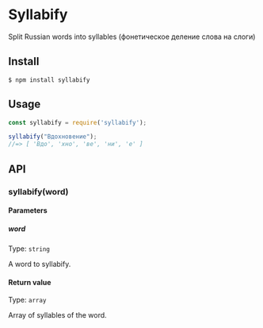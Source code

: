 # Syllabify

Split Russian words into syllables (фонетическое деление слова на слоги)

## Install

```
$ npm install syllabify
```

## Usage

```js
const syllabify = require('syllabify');

syllabify("Вдохновение");
//=> [ 'Вдо', 'хно', 'ве', 'ни', 'е' ]
```


## API

### syllabify(word)

#### Parameters

##### word

Type: `string`

A word to syllabify.

#### Return value

Type: `array`

Array of syllables of the word.
